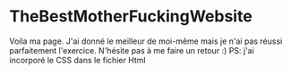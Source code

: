 # TheBestMotherFuckingWebsite
Voila ma page. J'ai donné le meilleur de moi-même mais je n'ai pas réussi parfaitement l'exercice. N'hésite pas à me faire un retour :) PS: j'ai incorporé le CSS dans le fichier Html
